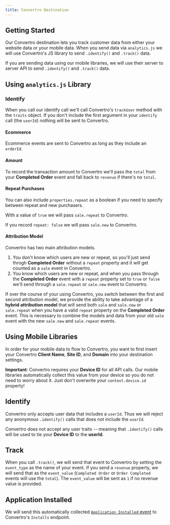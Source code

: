 ```yaml
---
title: Convertro Destination
---
```


## Getting Started

Our Convertro destination lets you track customer data from either your website data or your mobile data. When you send data via `analytics.js` we will use Convertro's JS library to send `.identify()` and `.track()` data.

If you are sending data using our mobile libraries, we will use their server to server API to send `.identify()` and `.track()` data.

## Using `analytics.js` Library

### Identify

When you call our identify call we'll call Convertro's `trackUser` method with the `traits` object. If you don't include the first argument in your `identify` call (the `userId`) nothing will be sent to Convertro.


#### Ecommerce

Ecommerce events are sent to Convertro as long as they include an `orderId`.


#### Amount

To record the transaction amount to Convertro we'll pass the `total` from your **Completed Order** event and fall back to `revenue` if there's no `total`.

#### Repeat Purchases

You can also include `properties.repeat` as a boolean if you need to specify between repeat and new purchasers.

With a value of `true` we will pass `sale.repeat` to Convertro.

If you record `repeat: false` we will pass `sale.new` to Convertro.

#### Attribution Model

Convertro has two main attribution models.

1. You don't know which users are new or repeat, so you'll just send throgh **Completed Order** without a `repeat` property and it will get counted as a `sale` event in Convertro.
2. You know which users are new or repeat, and when you pass through the **Completed Order** event with a `repeat` property set to `true` or `false` we'll send through a `sale.repeat` or `sale.new` event to Convertro.

If over the course of your using Convertro, you switch between the first and second attribution model, we provide the ability to take advantage of a **hybrid attribution model** that will send both `sale` and `sale.new` or `sale.repeat` when you have a valid `repeat` property on the **Completed Order** event. This is necessary to combine the models and data from your old `sale` event with the new `sale.new` and `sale.repeat` events.

## Using Mobile Libraries

In order for your mobile data to flow to Convertro, you want to first insert your Convertro **Client Name**, **Site ID**, and **Domain** into your destination settings.

**Important**: Convertro requires your **Device ID** for all API calls. Our mobile libraries automatically collect this value from your device so you do not need to worry about it. Just don't overwrite your `context.device.id` property!

## Identify

Convertro only accepts user data that includes a `userId`. Thus we will reject any anonymous `.identify()` calls that does not include the `userId`.

Convertro does not accept any user traits -- meaning that `.identify()` calls will be used to tie your **Device ID** to the **userId**.

## Track

When you call `.track()`, we will send that event to Convertro by setting the `event_type` as the name of your event. If you send a `revenue` property, we will send that as the `event_value` (`Completed Order` or `Order Completed` events will use the `total`). The `event_value` will be sent as `1` if no revenue value is provided.

## Application Installed

We will send this automatically collected [`Application Installed` event](/docs/connections/spec/mobile/) to Convertro's `Installs` endpoint.
